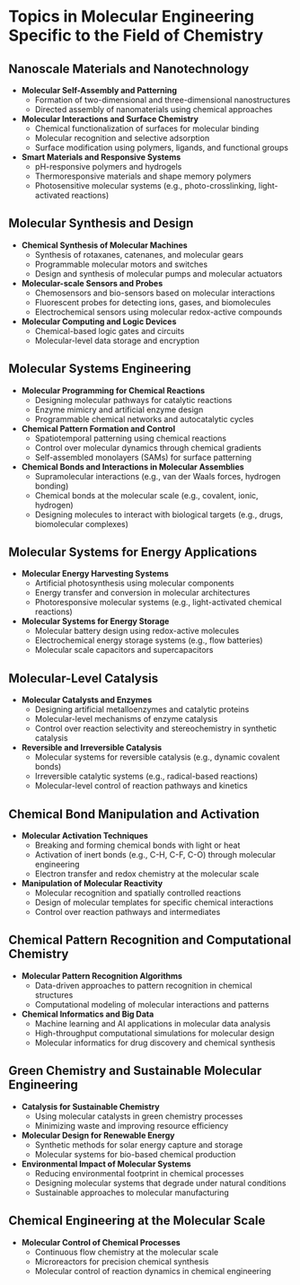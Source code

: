 # Topics in Molecular Engineering Specific to the Field of Chemistry

## Nanoscale Materials and Nanotechnology
- **Molecular Self-Assembly and Patterning**
  - Formation of two-dimensional and three-dimensional nanostructures
  - Directed assembly of nanomaterials using chemical approaches
- **Molecular Interactions and Surface Chemistry**
  - Chemical functionalization of surfaces for molecular binding
  - Molecular recognition and selective adsorption
  - Surface modification using polymers, ligands, and functional groups
- **Smart Materials and Responsive Systems**
  - pH-responsive polymers and hydrogels
  - Thermoresponsive materials and shape memory polymers
  - Photosensitive molecular systems (e.g., photo-crosslinking, light-activated reactions)

## Molecular Synthesis and Design
- **Chemical Synthesis of Molecular Machines**
  - Synthesis of rotaxanes, catenanes, and molecular gears
  - Programmable molecular motors and switches
  - Design and synthesis of molecular pumps and molecular actuators
- **Molecular-scale Sensors and Probes**
  - Chemosensors and bio-sensors based on molecular interactions
  - Fluorescent probes for detecting ions, gases, and biomolecules
  - Electrochemical sensors using molecular redox-active compounds
- **Molecular Computing and Logic Devices**
  - Chemical-based logic gates and circuits
  - Molecular-level data storage and encryption

## Molecular Systems Engineering
- **Molecular Programming for Chemical Reactions**
  - Designing molecular pathways for catalytic reactions
  - Enzyme mimicry and artificial enzyme design
  - Programmable chemical networks and autocatalytic cycles
- **Chemical Pattern Formation and Control**
  - Spatiotemporal patterning using chemical reactions
  - Control over molecular dynamics through chemical gradients
  - Self-assembled monolayers (SAMs) for surface patterning
- **Chemical Bonds and Interactions in Molecular Assemblies**
  - Supramolecular interactions (e.g., van der Waals forces, hydrogen bonding)
  - Chemical bonds at the molecular scale (e.g., covalent, ionic, hydrogen)
  - Designing molecules to interact with biological targets (e.g., drugs, biomolecular complexes)

## Molecular Systems for Energy Applications
- **Molecular Energy Harvesting Systems**
  - Artificial photosynthesis using molecular components
  - Energy transfer and conversion in molecular architectures
  - Photoresponsive molecular systems (e.g., light-activated chemical reactions)
- **Molecular Systems for Energy Storage**
  - Molecular battery design using redox-active molecules
  - Electrochemical energy storage systems (e.g., flow batteries)
  - Molecular scale capacitors and supercapacitors

## Molecular-Level Catalysis
- **Molecular Catalysts and Enzymes**
  - Designing artificial metalloenzymes and catalytic proteins
  - Molecular-level mechanisms of enzyme catalysis
  - Control over reaction selectivity and stereochemistry in synthetic catalysis
- **Reversible and Irreversible Catalysis**
  - Molecular systems for reversible catalysis (e.g., dynamic covalent bonds)
  - Irreversible catalytic systems (e.g., radical-based reactions)
  - Molecular-level control of reaction pathways and kinetics

## Chemical Bond Manipulation and Activation
- **Molecular Activation Techniques**
  - Breaking and forming chemical bonds with light or heat
  - Activation of inert bonds (e.g., C-H, C-F, C-O) through molecular engineering
  - Electron transfer and redox chemistry at the molecular scale
- **Manipulation of Molecular Reactivity**
  - Molecular recognition and spatially controlled reactions
  - Design of molecular templates for specific chemical interactions
  - Control over reaction pathways and intermediates

## Chemical Pattern Recognition and Computational Chemistry
- **Molecular Pattern Recognition Algorithms**
  - Data-driven approaches to pattern recognition in chemical structures
  - Computational modeling of molecular interactions and patterns
- **Chemical Informatics and Big Data**
  - Machine learning and AI applications in molecular data analysis
  - High-throughput computational simulations for molecular design
  - Molecular informatics for drug discovery and chemical synthesis

## Green Chemistry and Sustainable Molecular Engineering
- **Catalysis for Sustainable Chemistry**
  - Using molecular catalysts in green chemistry processes
  - Minimizing waste and improving resource efficiency
- **Molecular Design for Renewable Energy**
  - Synthetic methods for solar energy capture and storage
  - Molecular systems for bio-based chemical production
- **Environmental Impact of Molecular Systems**
  - Reducing environmental footprint in chemical processes
  - Designing molecular systems that degrade under natural conditions
  - Sustainable approaches to molecular manufacturing

## Chemical Engineering at the Molecular Scale
- **Molecular Control of Chemical Processes**
  - Continuous flow chemistry at the molecular scale
  - Microreactors for precision chemical synthesis
  - Molecular control of reaction dynamics in chemical engineering
